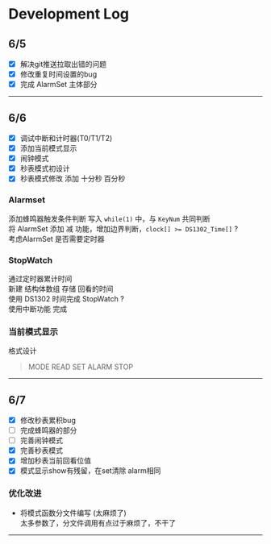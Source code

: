 # Development Log
## 6/5
- [x] 解决git推送拉取出错的问题
- [x] 修改重复时间设置的bug
- [x] 完成 AlarmSet 主体部分

---
## 6/6
- [x] 调试中断和计时器(T0/T1/T2)
- [x] 添加当前模式显示
- [x] 闹钟模式
- [x] 秒表模式初设计
- [x] 秒表模式修改 添加 十分秒 百分秒

### Alarmset
添加蜂鸣器触发条件判断 写入 `while(1)` 中，与 `KeyNum` 共同判断  
将 AlarmSet 添加 减 功能，增加边界判断，`clock[] >= DS1302_Time[]` ?  
考虑AlarmSet 是否需要定时器  

### StopWatch
通过定时器累计时间  
新建 结构体数组 存储 回看的时间  
使用 DS1302 时间完成 StopWatch ?  
使用中断功能 完成  

### 当前模式显示
格式设计  
> MODE
> READ SET ALARM STOP

---
## 6/7
- [x] 修改秒表累积bug
- [ ] 完成蜂鸣器的部分
- [ ] 完善闹钟模式
- [x] 完善秒表模式
- [x] 增加秒表当前回看位值
- [x] 模式显示show有残留，在set清除 alarm相同

### 优化改进
- 将模式函数分文件编写 (太麻烦了)  
太多参数了，分文件调用有点过于麻烦了，不干了

---